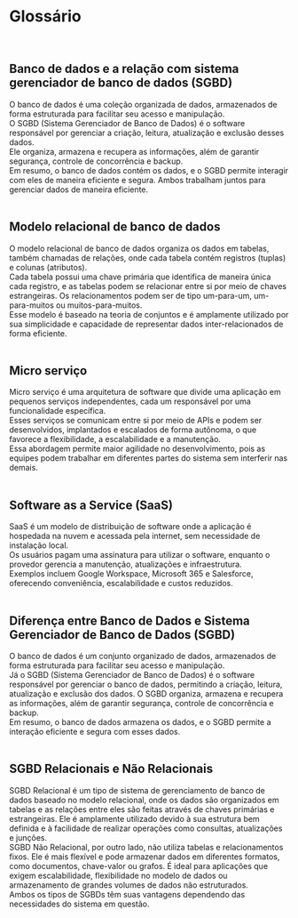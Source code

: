 # Glossário<br>
<br>

## Banco de dados e a relação com sistema gerenciador de banco de dados (SGBD)<br>
O banco de dados é uma coleção organizada de dados, armazenados de forma estruturada para facilitar seu acesso e manipulação.<br>
O SGBD (Sistema Gerenciador de Banco de Dados) é o software responsável por gerenciar a criação, leitura, atualização e exclusão desses dados.<br>
Ele organiza, armazena e recupera as informações, além de garantir segurança, controle de concorrência e backup.<br>
Em resumo, o banco de dados contém os dados, e o SGBD permite interagir com eles de maneira eficiente e segura. Ambos trabalham juntos para gerenciar dados de maneira eficiente.<br>
<br>

## Modelo relacional de banco de dados<br>
O modelo relacional de banco de dados organiza os dados em tabelas, também chamadas de relações, onde cada tabela contém registros (tuplas) e colunas (atributos).<br>
Cada tabela possui uma chave primária que identifica de maneira única cada registro, e as tabelas podem se relacionar entre si por meio de chaves estrangeiras. Os relacionamentos podem ser de tipo um-para-um, um-para-muitos ou muitos-para-muitos.<br>
Esse modelo é baseado na teoria de conjuntos e é amplamente utilizado por sua simplicidade e capacidade de representar dados inter-relacionados de forma eficiente.<br>
<br>

## Micro serviço<br>
Micro serviço é uma arquitetura de software que divide uma aplicação em pequenos serviços independentes, cada um responsável por uma funcionalidade específica.<br>
Esses serviços se comunicam entre si por meio de APIs e podem ser desenvolvidos, implantados e escalados de forma autônoma, o que favorece a flexibilidade, a escalabilidade e a manutenção.<br>
Essa abordagem permite maior agilidade no desenvolvimento, pois as equipes podem trabalhar em diferentes partes do sistema sem interferir nas demais.<br>
<br>

## Software as a Service (SaaS)<br>
SaaS é um modelo de distribuição de software onde a aplicação é hospedada na nuvem e acessada pela internet, sem necessidade de instalação local.<br>
Os usuários pagam uma assinatura para utilizar o software, enquanto o provedor gerencia a manutenção, atualizações e infraestrutura.<br>
Exemplos incluem Google Workspace, Microsoft 365 e Salesforce, oferecendo conveniência, escalabilidade e custos reduzidos.<br>
<br>

## Diferença entre Banco de Dados e Sistema Gerenciador de Banco de Dados (SGBD)<br>
O banco de dados é um conjunto organizado de dados, armazenados de forma estruturada para facilitar seu acesso e manipulação.<br>
Já o SGBD (Sistema Gerenciador de Banco de Dados) é o software responsável por gerenciar o banco de dados, permitindo a criação, leitura, atualização e exclusão dos dados. O SGBD organiza, armazena e recupera as informações, além de garantir segurança, controle de concorrência e backup.<br>
Em resumo, o banco de dados armazena os dados, e o SGBD permite a interação eficiente e segura com esses dados.<br>
<br>

## SGBD Relacionais e Não Relacionais<br>
SGBD Relacional é um tipo de sistema de gerenciamento de banco de dados baseado no modelo relacional, onde os dados são organizados em tabelas e as relações entre eles são feitas através de chaves primárias e estrangeiras. Ele é amplamente utilizado devido à sua estrutura bem definida e à facilidade de realizar operações como consultas, atualizações e junções.<br>
SGBD Não Relacional, por outro lado, não utiliza tabelas e relacionamentos fixos. Ele é mais flexível e pode armazenar dados em diferentes formatos, como documentos, chave-valor ou grafos. É ideal para aplicações que exigem escalabilidade, flexibilidade no modelo de dados ou armazenamento de grandes volumes de dados não estruturados.<br>
Ambos os tipos de SGBDs têm suas vantagens dependendo das necessidades do sistema em questão.<br>
